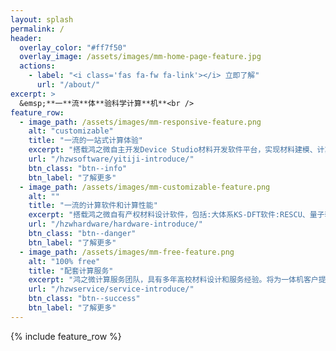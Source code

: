 ```yaml
---
layout: splash
permalink: /
header:
  overlay_color: "#ff7f50"
  overlay_image: /assets/images/mm-home-page-feature.jpg
  actions:
    - label: "<i class='fas fa-fw fa-link'></i> 立即了解"
      url: "/about/"
excerpt: >
  &emsp;**一**流**体**验科学计算**机**<br />
feature_row:
  - image_path: /assets/images/mm-responsive-feature.png
    alt: "customizable"
    title: "一流的一站式计算体验"
    excerpt: "搭载鸿之微自主开发Device Studio材料开发软件平台，实现材料建模、计算文件生成、任务排队管理、数据监测、结果分析全流程一站式体验。"
    url: "/hzwsoftware/yitiji-introduce/"
    btn_class: "btn--info"
    btn_label: "了解更多"
  - image_path: /assets/images/mm-customizable-feature.png
    alt: ""
    title: "一流的计算软件和计算性能"
    excerpt: "搭载鸿之微自有产权材料设计软件，包括:大体系KS-DFT软件:RESCU、量子输运软件:Nanodcal、OLED材料设计软件:MOMAP、机器学习软件:FIRST。"
    url: "/hzwhardware/hardware-introduce/"
    btn_class: "btn--danger"
    btn_label: "了解更多"
  - image_path: /assets/images/mm-free-feature.png
    alt: "100% free"
    title: "配套计算服务"
    excerpt: "鸿之微计算服务团队，具有多年高校材料设计和服务经验。将为一体机客户提供一流的课程培训服务和您研究课题顾问服务!"
    url: "/hzwservice/service-introduce/"
    btn_class: "btn--success"
    btn_label: "了解更多"
---
```


{% include feature_row %}
